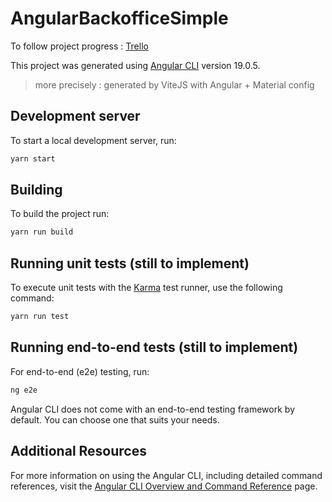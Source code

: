 # AngularBackofficeSimple

To follow project progress : [Trello](https://trello.com/invite/b/67853800da9456fdc82e4497/ATTI1e920d7428390c2660a5ec682543b95a649E0ACE/application-backoffice-angular-19)

This project was generated using [Angular CLI](https://github.com/angular/angular-cli) version 19.0.5.
> more precisely : generated by ViteJS with Angular + Material config

## Development server

To start a local development server, run:

```bash
yarn start
```

## Building

To build the project run:

```bash
yarn run build
```

## Running unit tests (still to implement)

To execute unit tests with the [Karma](https://karma-runner.github.io) test runner, use the following command:

```bash
yarn run test
```

## Running end-to-end tests (still to implement)

For end-to-end (e2e) testing, run:

```bash
ng e2e
```

Angular CLI does not come with an end-to-end testing framework by default. You can choose one that suits your needs.

## Additional Resources

For more information on using the Angular CLI, including detailed command references, visit the [Angular CLI Overview and Command Reference](https://angular.dev/tools/cli) page.

